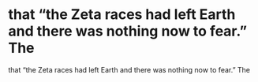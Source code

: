 # that “the Zeta races had left Earth and there was nothing now to fear.” The

that “the Zeta races had left Earth and there was nothing now to fear.” The